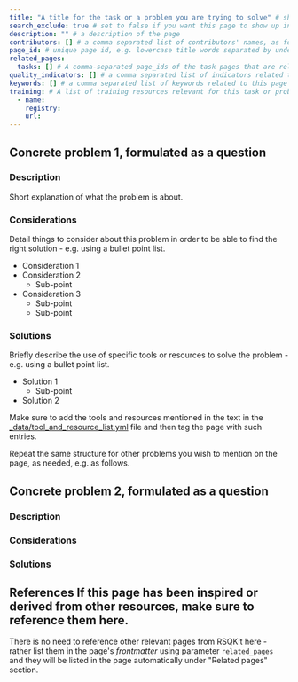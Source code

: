 ```yaml
---
title: "A title for the task or a problem you are trying to solve" # short title
search_exclude: true # set to false if you want this page to show up in search results
description: "" # a description of the page
contributors: [] # a comma separated list of contributors' names, as found in _data/CONTRIBUTORS.yml
page_id: # unique page id, e.g. lowercase title words separated by underscore(s) - for example page_id of 'version control' page could be version_control
related_pages:
  tasks: [] # A comma-separated page_ids of the task pages that are related to the current page
quality_indicators: [] # a comma separated list of indicators related to this page, according to the ids in https://w3id.org/everse/i/indicators/
keywords: [] # a comma separated list of keywords related to this page (surround multi word terms in quotes), e.g. keywords: ["ci", "cd", "continuous integration", "continuous deployment"]
training: # A list of training resources relevant for this task or problem (e.g from TeSS registry or elsewhere)
  - name:
    registry:
    url:
---
```


## Concrete problem 1, formulated as a question <!-- example: how to version control code? -->

### Description <!-- do not delete this heading and write your text below it -->

Short explanation of what the problem is about.

### Considerations <!-- do not delete this heading and write your text below it -->

Detail things to consider about this problem in order to be able to find the right solution - e.g. using a bullet point list.

- Consideration 1
- Consideration 2
  - Sub-point
- Consideration 3 
  - Sub-point 
  - Sub-point

### Solutions <!-- do not delete this heading and write your text below it -->

Briefly describe the use of specific tools or resources to solve the problem - e.g. using a bullet point list.

- Solution 1
  - Sub-point
- Solution 2

Make sure to add the tools and resources mentioned in the text in the [_data/tool_and_resource_list.yml](_data/tool_and_resource_list.yml) file and then tag the page with such entries.

Repeat the same structure for other problems you wish to mention on the page, as needed, e.g. as follows.

## Concrete problem 2, formulated as a question <!-- example: how to use GitHub to share code ? -->

### Description <!-- do not delete this heading and write your text below it -->

### Considerations <!-- do not delete this heading and write your text below it -->

### Solutions <!-- do not delete this heading and write your text below it -->


## References <!-- do not delete this heading and write your text below it --> If this page has been inspired or derived from other resources, make sure to reference them here.

There is no need to reference other relevant pages from RSQKit here - rather list them in the page's *frontmatter* using parameter `related_pages` and they will be listed in the page automatically under "Related pages" section.